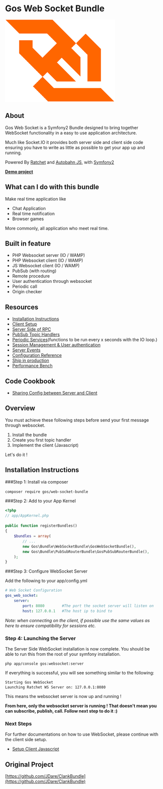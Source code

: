 Gos Web Socket Bundle
=====================

![Websocket](ws_logo.jpeg)

About
--------------
Gos Web Socket is a Symfony2 Bundle designed to bring together WebSocket functionality in a easy to use application architecture.

Much like Socket.IO it provides both server side and client side code ensuring you have to write as little as possible to get your app up and running.

Powered By [Ratchet](http://socketo.me) and [Autobahn JS](http://autobahn.ws/js), with [Symfony2](http://symfony.com/)

**[Demo project](https://github.com/GeniusesOfSymfony/WebsocketAppDemo)**


What can I do with this bundle
------------------------------

Make real time application like
* Chat Application
* Real time notification
* Browser games

More commonly, all application who meet real time.

Built in feature
-----------------

* PHP Websocket server (IO / WAMP)
* PHP Websocket client (IO / WAMP)
* JS Websocket client (IO / WAMP)
* PubSub (with routing)
* Remote procedure
* User authentication through websocket
* Periodic call
* Origin checker

Resources
--------------
* [Installation Instructions](#installation-instructions)
* [Client Setup](Resources/docs/ClientSetup.md)
* [Server Side of RPC](Resources/docs/RPCSetup.md)
* [PubSub Topic Handlers](Resources/docs/TopicSetup.md)
* [Periodic Services](Resources/docs/PeriodicSetup.md)(functions to be run every x seconds with the IO loop.)
* [Session Management & User authentication](Resources/docs/SessionSetup.md)
* [Server Events](Resources/docs/Events.md)
* [Configuration Reference](Resources/docs/ConfigurationReference.md)
* [Ship in production](Resources/docs/ShipInProduction.md)
* [Performance Bench](Resources/docs/Performance.md)

Code Cookbook
--------------
* [Sharing Config between Server and Client](Resources/docs/code/SharingConfig.md)

Overview
--------

You must achieve these following steps before send your first message through websocket.

1. Install the bundle
2. Create you first topic handler
3. Implement the client (Javascript)

Let's do it !

Installation Instructions
--------------

###Step 1: Install via composer

`composer require gos/web-socket-bundle`

###Step 2: Add to your App Kernel

```php
<?php
// app/AppKernel.php

public function registerBundles()
{
    $bundles = array(
        // ...
        new Gos\Bundle\WebSocketBundle\GosWebSocketBundle(),
        new Gos\Bundle\PubSubRouterBundle\GosPubSubRouterBundle(),
    );
}
```
###Step 3: Configure WebSocket Server

Add the following to your app/config.yml

```yaml
# Web Socket Configuration
gos_web_socket:
    server:
        port: 8080        #The port the socket server will listen on
        host: 127.0.0.1   #The host ip to bind to
```

_Note: when connecting on the client, if possible use the same values as here to ensure compatibility for sessions etc._

### Step 4: Launching the Server

The Server Side WebSocket installation is now complete. You should be able to run this from the root of your symfony installation.

```command
php app/console gos:websocket:server
```

If everything is successful, you will see something similar to the following:

```
Starting Gos WebSocket
Launching Ratchet WS Server on: 127.0.0.1:8080
```

This means the websocket server is now up and running ! 

**From here, only the websocket server is running ! That doesn't mean you can subscribe, publish, call. Follow next step to do it :)**

### Next Steps

For further documentations on how to use WebSocket, please continue with the client side setup.

* [Setup Client Javascript](Resources/docs/ClientSetup.md)

## Original Project

[https://github.com/JDare/ClankBundle](https://github.com/JDare/ClankBundle)
